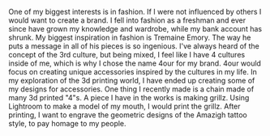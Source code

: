 

One of my biggest interests is in fashion. If I were not influenced by others I would want to create a brand. I fell into fashion as a freshman and ever since have grown my knowledge and wardrobe, while my bank account has shrunk. My biggest inspiration in fashion is Tremaine Emory. The way he puts a message in all of his pieces is so ingenious. I've always heard of the concept of the 3rd culture, but being mixed, I feel like I have 4 cultures inside of me, which is why I chose the name 4our for my brand. 4our would focus on creating unique accessories inspired by the cultures in my life. In my exploration of the 3d printing world, I have ended up creating some of my designs for accessories. One thing I recently made is a chain made of many 3d printed "4"s. A piece I have in the works is making grillz. Using Lightroom to make a model of my mouth, I would print the grillz. After printing, I want to engrave the geometric designs of the Amazigh tattoo style, to pay homage to my people.

